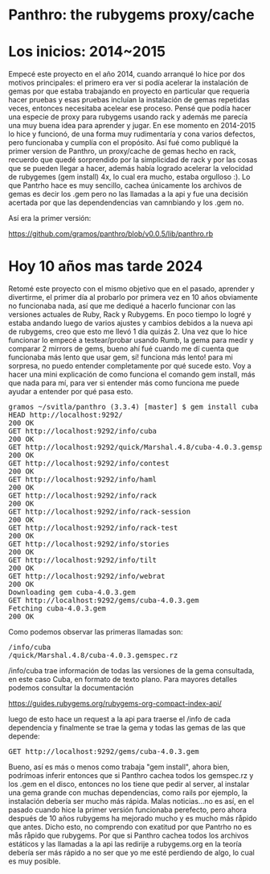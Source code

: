 Panthro: the rubygems proxy/cache
=================================

Los inicios: 2014~2015
======================

Empecé este proyecto en el año 2014, cuando arranqué lo hice por dos motivos
principales: el primero era ver si podía acelerar la instalación de gemas por que
estaba trabajando en proyecto en particular que requeria hacer pruebas y esas
pruebas incluían la instalación de gemas repetidas veces, entonces necesitaba
acelear ese proceso. Pensé que podía hacer una especie de proxy para rubygems
usando rack y además me parecía una muy buena idea para aprender y jugar.
En ese momento en 2014-2015 lo hice y funcionó, de una forma muy rudimentaría
y cona varios defectos, pero funcionaba y cumplía con el propósito.
Así fué como publiqué la primer version de Panthro, un proxy/cache de gemas hecho en rack,
recuerdo que quedé sorprendido por la simplicidad de rack y por las cosas
que se pueden llegar a hacer, además había logrado acelerar la velocidad
de rubygemes (gem install) 4x, lo cual era mucho, estaba orgulloso :).
Lo que Pantrho hace es muy sencillo, cachea únicamente los archivos
de gemas es decir los .gem pero no las llamadas a la api y fue una decisión
acertada por que las dependendencias van camnbiando y los .gem no.

Así era la primer versión:

https://github.com/gramos/panthro/blob/v0.0.5/lib/panthro.rb

Hoy 10 años mas tarde 2024
===========================

Retomé este proyecto con el mismo objetivo que en el pasado, aprender
y divertirme, el primer día al probarlo por primera vez en 10 años
obviamente no funcionaba nada, así que me dediqué a hacerlo funcionar
con las versiones actuales de Ruby, Rack y Rubygems. En poco tiempo
lo logré y estaba andando luego de varios ajustes y cambios debidos
a la nueva api de rubygems, creo que esto me llevó 1 día quizás 2.
Una vez que lo hice funcionar lo empecé a testear/probar usando Rumb,
la gema para medir y comparar 2 mirrors de gems, bueno ahí fué cuando
me dí cuenta que funcionaba más lento que usar gem, sí! funciona más
lento! para mi sorpresa, no puedo entender completamente por qué sucede esto.
Voy a hacer una mini explicación de como funciona el comando gem install,
más que nada para mí, para ver si entender más como funciona me puede
ayudar a entender por qué pasa esto.

<pre>
gramos ~/svitla/panthro (3.3.4) [master] $ gem install cuba --verbose
HEAD http://localhost:9292/
200 OK
GET http://localhost:9292/info/cuba
200 OK
GET http://localhost:9292/quick/Marshal.4.8/cuba-4.0.3.gemspec.rz
200 OK
GET http://localhost:9292/info/contest
200 OK
GET http://localhost:9292/info/haml
200 OK
GET http://localhost:9292/info/rack
200 OK
GET http://localhost:9292/info/rack-session
200 OK
GET http://localhost:9292/info/rack-test
200 OK
GET http://localhost:9292/info/stories
200 OK
GET http://localhost:9292/info/tilt
200 OK
GET http://localhost:9292/info/webrat
200 OK
Downloading gem cuba-4.0.3.gem
GET http://localhost:9292/gems/cuba-4.0.3.gem
Fetching cuba-4.0.3.gem
200 OK
</pre>

Como podemos observar las primeras llamadas son:

<pre>
/info/cuba
/quick/Marshal.4.8/cuba-4.0.3.gemspec.rz
</pre>

/info/cuba trae información de todas las versiones de la gema consultada,
en este caso Cuba, en formato de texto plano. Para mayores
detalles podemos consultar la documentación

https://guides.rubygems.org/rubygems-org-compact-index-api/

luego de esto hace un request a la api para traerse el /info
de cada dependencia y finalmente se trae la gema y todas las
gemas de las que depende:

<pre>
GET http://localhost:9292/gems/cuba-4.0.3.gem
</pre>

Bueno, así es más o menos como trabaja "gem install",
ahora bien, podrímoas inferir entonces que si
Panthro cachea todos los gemspec.rz y los .gem
en el disco, entonces no los tiene que pedir al
server, al instalar una gema grande con muchas dependencias,
como rails por ejemplo, la instalación debería ser
mucho más rápida. Malas noticias...no es así,
en el pasado cuando hice la primer versión funcionaba
perefecto, pero ahora después de 10 años rubygems
ha mejorado mucho y es mucho más råpido que antes.
Dicho esto, no comprendo con exatitud por que
Pantrho no es mås råpido que rubygems. Por que
si Panthro cachea todos los archivos estáticos
y las llamadas a la api las redirije a rubygems.org
en la teoría debería ser más rápido a no ser que yo
me esté perdiendo de algo, lo cual es muy posible.


